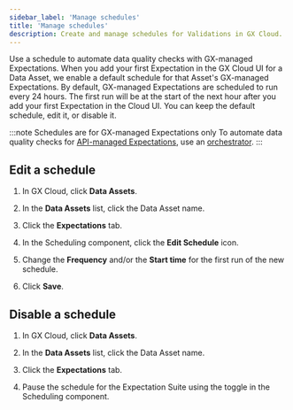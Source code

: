 ```yaml
---
sidebar_label: 'Manage schedules'
title: 'Manage schedules'
description: Create and manage schedules for Validations in GX Cloud.
---
```


Use a schedule to automate data quality checks with GX-managed Expectations. When you add your first Expectation in the GX Cloud UI for a Data Asset, we enable a default schedule for that Asset's GX-managed Expectations. By default, GX-managed Expectations are scheduled to run every 24 hours. The first run will be at the start of the next hour after you add your first Expectation in the Cloud UI. You can keep the default schedule, edit it, or disable it.

:::note Schedules are for GX-managed Expectations only
To automate data quality checks for [API-managed Expectations](/cloud/expectations/manage_expectations.md#gx-managed-vs-api-managed-expectations), use an [orchestrator](/cloud/connect/connect_airflow.md).
:::


## Edit a schedule

1. In GX Cloud, click **Data Assets**.

2. In the **Data Assets** list, click the Data Asset name.

3. Click the **Expectations** tab.

4. In the Scheduling component, click the **Edit Schedule** icon.

5. Change the **Frequency** and/or the **Start time** for the first run of the new schedule.

6. Click **Save**.

## Disable a schedule

1. In GX Cloud, click **Data Assets**.

2. In the **Data Assets** list, click the Data Asset name.

3. Click the **Expectations** tab.

4. Pause the schedule for the Expectation Suite using the toggle in the Scheduling component.